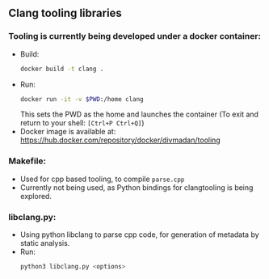 ## Clang tooling libraries
### Tooling is currently being developed under a docker container:
- Build:
	```sh
	docker build -t clang .
	```
- Run:
	```sh
	docker run -it -v $PWD:/home clang
	```
	This sets the PWD as the home and launches the container
	(To exit and return to your shell: `[Ctrl+P Ctrl+Q]`)
- Docker image is available at: https://hub.docker.com/repository/docker/divmadan/tooling

### Makefile:
- Used for cpp based tooling, to compile `parse.cpp`
- Currently not being used, as Python bindings for clangtooling is being explored.

### libclang.py:
- Using python libclang to parse cpp code, for generation of metadata by static analysis.
- Run:
	```py
	python3 libclang.py <options>
	```